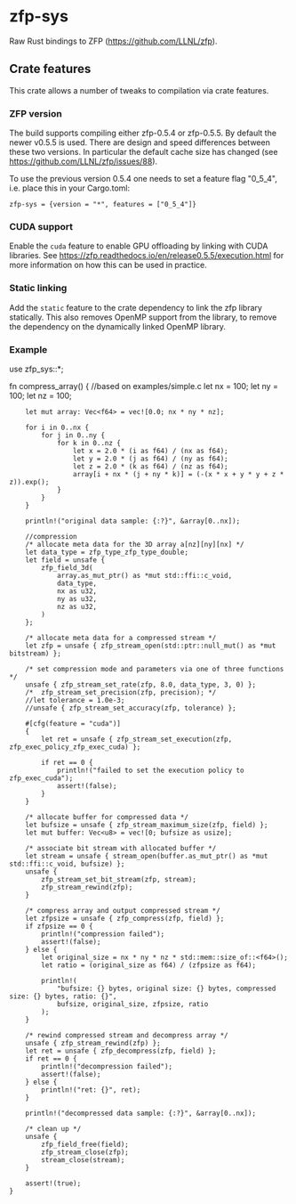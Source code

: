 # zfp-sys
Raw Rust bindings to ZFP (https://github.com/LLNL/zfp).

## Crate features

This crate allows a number of tweaks to compilation via crate features.

### ZFP version

The build supports compiling either zfp-0.5.4 or zfp-0.5.5. By default the newer v0.5.5 is used.
There are design and speed differences between these two versions.
In particular the default cache size has changed (see https://github.com/LLNL/zfp/issues/88).

To use the previous version 0.5.4 one needs to set a feature flag "0_5_4", i.e. place this in your Cargo.toml:

    zfp-sys = {version = "*", features = ["0_5_4"]}

### CUDA support

Enable the `cuda` feature to enable GPU offloading by linking with CUDA libraries.
See https://zfp.readthedocs.io/en/release0.5.5/execution.html for more information 
on how this can be used in practice.

### Static linking

Add the `static` feature to the crate dependency to link the zfp library statically.
This also removes OpenMP support from the library, to remove the dependency on
the dynamically linked OpenMP library.

### Example
use zfp_sys::*;

fn compress_array() {
        //based on examples/simple.c
        let nx = 100;
        let ny = 100;
        let nz = 100;

        let mut array: Vec<f64> = vec![0.0; nx * ny * nz];

        for i in 0..nx {
            for j in 0..ny {
                for k in 0..nz {
                    let x = 2.0 * (i as f64) / (nx as f64);
                    let y = 2.0 * (j as f64) / (ny as f64);
                    let z = 2.0 * (k as f64) / (nz as f64);
                    array[i + nx * (j + ny * k)] = (-(x * x + y * y + z * z)).exp();
                }
            }
        }

        println!("original data sample: {:?}", &array[0..nx]);

        //compression
        /* allocate meta data for the 3D array a[nz][ny][nx] */
        let data_type = zfp_type_zfp_type_double;
        let field = unsafe {
            zfp_field_3d(
                array.as_mut_ptr() as *mut std::ffi::c_void,
                data_type,
                nx as u32,
                ny as u32,
                nz as u32,
            )
        };

        /* allocate meta data for a compressed stream */
        let zfp = unsafe { zfp_stream_open(std::ptr::null_mut() as *mut bitstream) };

        /* set compression mode and parameters via one of three functions */
        unsafe { zfp_stream_set_rate(zfp, 8.0, data_type, 3, 0) };
        /*  zfp_stream_set_precision(zfp, precision); */
        //let tolerance = 1.0e-3;
        //unsafe { zfp_stream_set_accuracy(zfp, tolerance) };

        #[cfg(feature = "cuda")]
        {
            let ret = unsafe { zfp_stream_set_execution(zfp, zfp_exec_policy_zfp_exec_cuda) };

            if ret == 0 {
                println!("failed to set the execution policy to zfp_exec_cuda");
                assert!(false);
            }
        }

        /* allocate buffer for compressed data */
        let bufsize = unsafe { zfp_stream_maximum_size(zfp, field) };
        let mut buffer: Vec<u8> = vec![0; bufsize as usize];

        /* associate bit stream with allocated buffer */
        let stream = unsafe { stream_open(buffer.as_mut_ptr() as *mut std::ffi::c_void, bufsize) };
        unsafe {
            zfp_stream_set_bit_stream(zfp, stream);
            zfp_stream_rewind(zfp);
        }

        /* compress array and output compressed stream */
        let zfpsize = unsafe { zfp_compress(zfp, field) };
        if zfpsize == 0 {
            println!("compression failed");
            assert!(false);
        } else {
            let original_size = nx * ny * nz * std::mem::size_of::<f64>();
            let ratio = (original_size as f64) / (zfpsize as f64);

            println!(
                "bufsize: {} bytes, original size: {} bytes, compressed size: {} bytes, ratio: {}",
                bufsize, original_size, zfpsize, ratio
            );
        }

        /* rewind compressed stream and decompress array */
        unsafe { zfp_stream_rewind(zfp) };
        let ret = unsafe { zfp_decompress(zfp, field) };
        if ret == 0 {
            println!("decompression failed");
            assert!(false);
        } else {
            println!("ret: {}", ret);
        }

        println!("decompressed data sample: {:?}", &array[0..nx]);

        /* clean up */
        unsafe {
            zfp_field_free(field);
            zfp_stream_close(zfp);
            stream_close(stream);
        }

        assert!(true);
    }